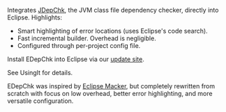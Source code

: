 Integrates [JDepChk](http://code.google.com/p/jdepchk/), the JVM class file dependency checker, directly into Eclipse. Highlights:

  * Smart highlighting of error locations (uses Eclipse's code search).
  * Fast incremental builder. Overhead is negligible.
  * Configured through per-project config file.

Install EDepChk into Eclipse via our [update site](http://edepchk.eclipselabs.org.codespot.com/hg.update-site/site.xml).

See UsingIt for details.

EDepChk was inspired by [Eclipse Macker](http://eclipse-macker.sourceforge.net/), but completely rewritten from scratch with focus on low overhead, better error highlighting, and more versatile configuration.